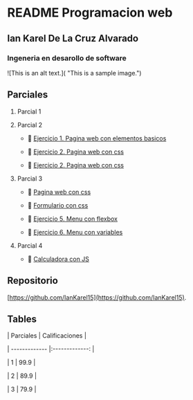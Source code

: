 


# README Programacion web



## Ian Karel De La Cruz Alvarado



### Ingeneria en desarollo de software



![This is an alt text.]( "This is a sample image.")



## Parciales



1. Parcial 1


2. Parcial 2

    * 🔗 [Ejercicio 1. Pagina web con elementos basicos](practica1/index.html)

    * 🔗 [Ejercicio 2. Pagina web con css](practica2/index.html)

    * 🔗 [Ejercicio 2. Pagina web con css](practica3/index.html)

3. Parcial 3

    * 🔗 [Pagina web con css](sitio-web/index.html)

    * 🔗 [Formulario con css](practica4/index.html)

    * 🔗 [Ejercicio 5. Menu con flexbox](practica5/index.html)
    
    * 🔗 [Ejercicio 6. Menu con variables](practica5/index.html)

4. Parcial 4

    * 🔗 [Calculadora con JS](practicaJs/index.html)

   






## Repositorio



[https://github.com/IanKarel15](https://github.com/IanKarel15).





## Tables



| Parciales     | Calificaciones |

| ------------- |:-------------: |

| 1             | 99.9           |

| 2             | 89.9           |

| 3             | 79.9           |

